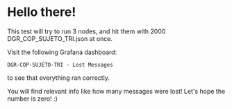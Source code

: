 

# Hello there!

This test will try to run 3 nodes,
and hit them with 2000 DGR_COP_SUJETO_TRI.json at once.


Visit the following Grafana dashboard:

`DGR-COP-SUJETO-TRI - Lost Messages`
     
to see that everything ran correctly.

You will find relevant info like how many messages were lost!
Let's hope the number is zero! :)       
         
         
         


